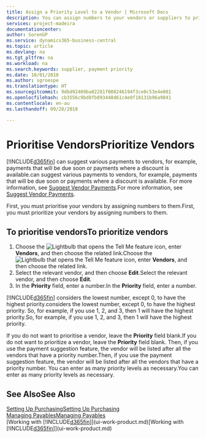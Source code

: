 ```yaml
---
title: Assign a Priority Level to a Vendor | Microsoft Docs
description: You can assign numbers to your vendors or suppliers to prioritise them and facilitate payment suggestions in Business Central.
services: project-madeira
documentationcenter: 
author: SorenGP
ms.service: dynamics365-business-central
ms.topic: article
ms.devlang: na
ms.tgt_pltfrm: na
ms.workload: na
ms.search.keywords: supplier, payment priority
ms.date: 10/01/2018
ms.author: sgroespe
ms.translationtype: HT
ms.sourcegitcommit: 9dbd92409ba02281f008246194f3ce0c53e4e001
ms.openlocfilehash: cb3556c9bd8fb893448d61c4e8f18131b96a9841
ms.contentlocale: en-au
ms.lasthandoff: 09/28/2018

---
```

# <a name="prioritize-vendors"></a><span data-ttu-id="76023-103">Prioritise Vendors</span><span class="sxs-lookup"><span data-stu-id="76023-103">Prioritize Vendors</span></span>
[!INCLUDE[d365fin](includes/d365fin_md.md)] <span data-ttu-id="76023-104">can suggest various payments to vendors, for example, payments that will be due soon or payments where a discount is available.</span><span class="sxs-lookup"><span data-stu-id="76023-104">can suggest various payments to vendors, for example, payments that will be due soon or payments where a discount is available.</span></span> <span data-ttu-id="76023-105">For more information, see [Suggest Vendor Payments](payables-how-suggest-vendor-payments.md).</span><span class="sxs-lookup"><span data-stu-id="76023-105">For more information, see [Suggest Vendor Payments](payables-how-suggest-vendor-payments.md).</span></span>

<span data-ttu-id="76023-106">First, you must prioritise your vendors by assigning numbers to them.</span><span class="sxs-lookup"><span data-stu-id="76023-106">First, you must prioritize your vendors by assigning numbers to them.</span></span>

## <a name="to-prioritize-vendors"></a><span data-ttu-id="76023-107">To prioritise vendors</span><span class="sxs-lookup"><span data-stu-id="76023-107">To prioritize vendors</span></span>
1. <span data-ttu-id="76023-108">Choose the ![Lightbulb that opens the Tell Me feature](media/ui-search/search_small.png "Tell me what you want to do") icon, enter **Vendors**, and then choose the related link.</span><span class="sxs-lookup"><span data-stu-id="76023-108">Choose the ![Lightbulb that opens the Tell Me feature](media/ui-search/search_small.png "Tell me what you want to do") icon, enter **Vendors**, and then choose the related link.</span></span>
2. <span data-ttu-id="76023-109">Select the relevant vendor, and then choose **Edit**.</span><span class="sxs-lookup"><span data-stu-id="76023-109">Select the relevant vendor, and then choose **Edit**.</span></span>
3. <span data-ttu-id="76023-110">In the **Priority** field, enter a number.</span><span class="sxs-lookup"><span data-stu-id="76023-110">In the **Priority** field, enter a number.</span></span>

[!INCLUDE[d365fin](includes/d365fin_md.md)] <span data-ttu-id="76023-111">considers the lowest number, except 0, to have the highest priority.</span><span class="sxs-lookup"><span data-stu-id="76023-111">considers the lowest number, except 0, to have the highest priority.</span></span> <span data-ttu-id="76023-112">So, for example, if you use 1, 2, and 3, then 1 will have the highest priority.</span><span class="sxs-lookup"><span data-stu-id="76023-112">So, for example, if you use 1, 2, and 3, then 1 will have the highest priority.</span></span>

<span data-ttu-id="76023-113">If you do not want to prioritise a vendor, leave the **Priority** field blank.</span><span class="sxs-lookup"><span data-stu-id="76023-113">If you do not want to prioritize a vendor, leave the **Priority** field blank.</span></span> <span data-ttu-id="76023-114">Then, if you use the payment suggestion feature, the vendor will be listed after all the vendors that have a priority number.</span><span class="sxs-lookup"><span data-stu-id="76023-114">Then, if you use the payment suggestion feature, the vendor will be listed after all the vendors that have a priority number.</span></span> <span data-ttu-id="76023-115">You can enter as many priority levels as necessary.</span><span class="sxs-lookup"><span data-stu-id="76023-115">You can enter as many priority levels as necessary.</span></span>

## <a name="see-also"></a><span data-ttu-id="76023-116">See Also</span><span class="sxs-lookup"><span data-stu-id="76023-116">See Also</span></span>
[<span data-ttu-id="76023-117">Setting Up Purchasing</span><span class="sxs-lookup"><span data-stu-id="76023-117">Setting Up Purchasing</span></span>](purchasing-setup-purchasing.md)  
[<span data-ttu-id="76023-118">Managing Payables</span><span class="sxs-lookup"><span data-stu-id="76023-118">Managing Payables</span></span>](payables-manage-payables.md)  
<span data-ttu-id="76023-119">[Working with [!INCLUDE[d365fin](includes/d365fin_md.md)]](ui-work-product.md)</span><span class="sxs-lookup"><span data-stu-id="76023-119">[Working with [!INCLUDE[d365fin](includes/d365fin_md.md)]](ui-work-product.md)</span></span>


